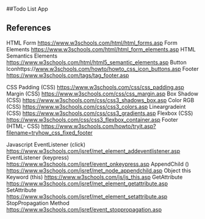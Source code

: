 ##Todo List App


## References

HTML
Form https://www.w3schools.com/html/html_forms.asp
Form Elements https://www.w3schools.com/html/html_form_elements.asp
HTML Semantics Elements https://www.w3schools.com/html/html5_semantic_elements.asp
Button Iconhttps://www.w3schools.com/howto/howto_css_icon_buttons.asp
Footer https://www.w3schools.com/tags/tag_footer.asp

CSS
Padding (CSS) https://www.w3schools.com/css/css_padding.asp
Margin (CSS) https://www.w3schools.com/css/css_margin.asp
Box Shadow (CSS) https://www.w3schools.com/css/css3_shadows_box.asp
Color RGB (CSS) https://www.w3schools.com/css/css3_colors.asp
Lineargradeint (CSS) https://www.w3schools.com/css/css3_gradients.asp
Flexbox (CSS) https://www.w3schools.com/css/css3_flexbox_container.asp
Footer (HTML- CSS) https://www.w3schools.com/howto/tryit.asp?filename=tryhow_css_fixed_footer


Javascript
EventListener (click) https://www.w3schools.com/jsref/met_element_addeventlistener.asp
EventListener (keypress) https://www.w3schools.com/jsref/event_onkeypress.asp
AppendChild () https://www.w3schools.com/jsref/met_node_appendchild.asp
Object this Keyword (this) https://www.w3schools.com/js/js_this.asp
GetAttribute https://www.w3schools.com/jsref/met_element_getattribute.asp
SetAttribute https://www.w3schools.com/jsref/met_element_setattribute.asp
StopPropagation Method https://www.w3schools.com/jsref/event_stoppropagation.asp

